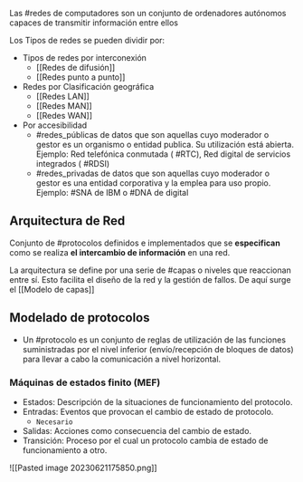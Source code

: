 Las #redes de computadores son un conjunto de ordenadores autónomos capaces de transmitir información entre ellos

Los Tipos de redes se pueden dividir por:
 - Tipos de redes por interconexión
	 - [[Redes de difusión]]
	 - [[Redes punto a punto]]
 - Redes por Clasificación geográfica
	 - [[Redes LAN]]
	 - [[Redes MAN]]
	 - [[Redes WAN]]
 - Por accesibilidad
	 - #redes_públicas de datos que son aquellas cuyo moderador o gestor es un organismo o entidad publica. Su utilización está abierta. Ejemplo: Red telefónica conmutada ( #RTC), Red digital de servicios integrados ( #RDSI)
	 - #redes_privadas de datos que son aquellas cuyo moderador o gestor es una entidad corporativa y la emplea para uso propio.  Ejemplo: #SNA de IBM o #DNA de digital 
	 
## Arquitectura de Red

Conjunto de #protocolos definidos e implementados que se **especifican** como se realiza **el intercambio de información** en una red.


La arquitectura se define por una serie de #capas o niveles que reaccionan entre sí.  Esto facilita el diseño de la red y la gestión de fallos.
De aquí surge el [[Modelo de capas]]

## Modelado de protocolos

- Un #protocolo es un conjunto de reglas de utilización de las funciones suministradas por el nivel inferior (envío/recepción de bloques de datos) para llevar a cabo la comunicación a nivel horizontal.

### Máquinas de estados finito (MEF)

- Estados: Descripción de la situaciones de funcionamiento del protocolo. 
- Entradas: Eventos que provocan el cambio de estado de protocolo. 
	- ```Necesario```
- Salidas: Acciones como consecuencia del cambio de estado.
- Transición: Proceso por el cual un protocolo cambia de estado de funcionamiento a otro. 

![[Pasted image 20230621175850.png]]

